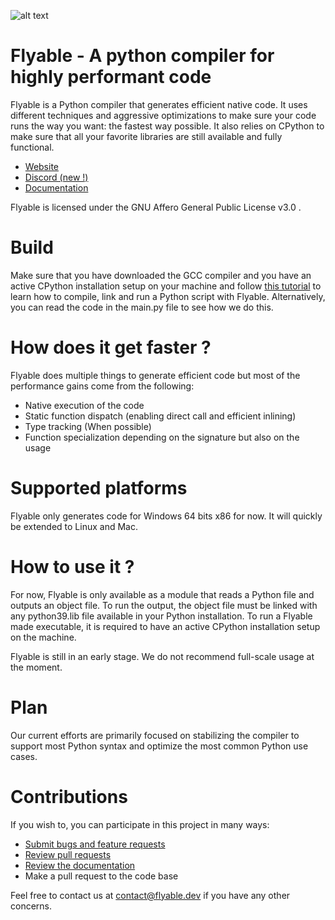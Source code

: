![alt text](https://www.flyabledev.com/images/logo_flyable.svg)
# Flyable - A python compiler for highly performant code

Flyable is a Python compiler that generates efficient native code. It uses different techniques and aggressive optimizations to make sure your code runs the way you want: the fastest way possible. It also relies on CPython to make sure that all your favorite libraries are still available and fully functional.

- [Website](https://www.flyable.dev)
- [Discord (new !)](https://discord.gg/tquHUe9Q89)
- [Documentation](https://flyabledev.github.io/FlyableDoc/#/)

Flyable is licensed under the GNU Affero General Public License v3.0 .

# Build
Make sure that you have downloaded the GCC compiler and you have an active CPython installation setup on your machine and follow [this tutorial](https://flyabledev.github.io/FlyableDoc/#/get-started?id=_2-hello-world) to learn how to compile, link and run a Python script with Flyable. Alternatively, you can read the code in the main.py file to see how we do this.

# How does it get faster ?
Flyable does multiple things to generate efficient code but most of the performance gains come from the following:
- Native execution of the code
- Static function dispatch (enabling direct call and efficient inlining)
- Type tracking (When possible)
- Function specialization depending on the signature but also on the usage

# Supported platforms
Flyable only generates code for Windows 64 bits x86 for now. It will quickly be extended to Linux and Mac.

# How to use it ?
For now, Flyable is only available as a module that reads a Python file and outputs an object file. To run the output, the object file must be linked with any python39.lib file available in your Python installation. To run a Flyable made executable, it is required to have an active CPython installation setup on the machine.

Flyable is still in an early stage. We do not recommend full-scale usage at the moment.

# Plan
Our current efforts are primarily focused on stabilizing the compiler to support most Python syntax and optimize the most common Python use cases.

# Contributions

If you wish to, you can participate in this project in many ways:

- [Submit bugs and feature requests](https://github.com/FlyableDev/Flyable/issues)
- [Review pull requests](https://github.com/FlyableDev/Flyable/pulls)
- [Review the documentation](https://flyabledev.github.io/FlyableDoc/#/)
- Make a pull request to the code base

Feel free to contact us at contact@flyable.dev if you have any other concerns.

